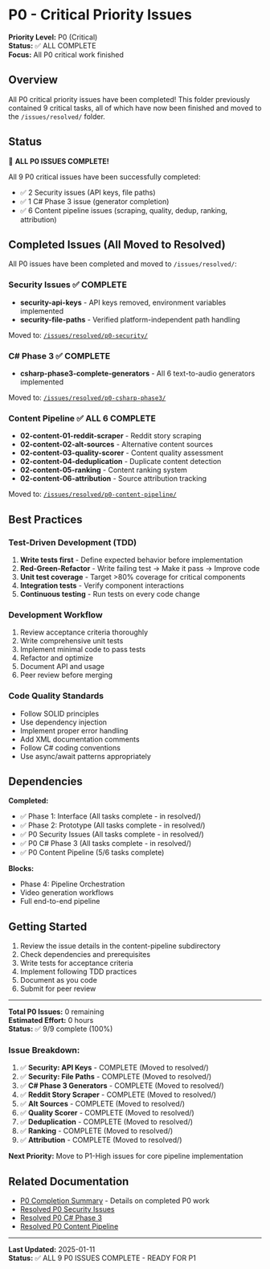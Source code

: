 # P0 - Critical Priority Issues

**Priority Level:** P0 (Critical)  
**Status:** ✅ ALL COMPLETE  
**Focus:** All P0 critical work finished

## Overview

All P0 critical priority issues have been completed! This folder previously contained 9 critical tasks, all of which have now been finished and moved to the `/issues/resolved/` folder.

## Status

🎉 **ALL P0 ISSUES COMPLETE!**

All 9 P0 critical issues have been successfully completed:
- ✅ 2 Security issues (API keys, file paths)
- ✅ 1 C# Phase 3 issue (generator completion)
- ✅ 6 Content pipeline issues (scraping, quality, dedup, ranking, attribution)

## Completed Issues (All Moved to Resolved)

All P0 issues have been completed and moved to `/issues/resolved/`:

### Security Issues ✅ COMPLETE
- **security-api-keys** - API keys removed, environment variables implemented
- **security-file-paths** - Verified platform-independent path handling

Moved to: [`/issues/resolved/p0-security/`](../resolved/p0-security/)

### C# Phase 3 ✅ COMPLETE
- **csharp-phase3-complete-generators** - All 6 text-to-audio generators implemented

Moved to: [`/issues/resolved/p0-csharp-phase3/`](../resolved/p0-csharp-phase3/)

### Content Pipeline ✅ ALL 6 COMPLETE
- **02-content-01-reddit-scraper** - Reddit story scraping
- **02-content-02-alt-sources** - Alternative content sources
- **02-content-03-quality-scorer** - Content quality assessment
- **02-content-04-deduplication** - Duplicate content detection
- **02-content-05-ranking** - Content ranking system
- **02-content-06-attribution** - Source attribution tracking

Moved to: [`/issues/resolved/p0-content-pipeline/`](../resolved/p0-content-pipeline/)

## Best Practices

### Test-Driven Development (TDD)
1. **Write tests first** - Define expected behavior before implementation
2. **Red-Green-Refactor** - Write failing test → Make it pass → Improve code
3. **Unit test coverage** - Target >80% coverage for critical components
4. **Integration tests** - Verify component interactions
5. **Continuous testing** - Run tests on every code change

### Development Workflow
1. Review acceptance criteria thoroughly
2. Write comprehensive unit tests
3. Implement minimal code to pass tests
4. Refactor and optimize
5. Document API and usage
6. Peer review before merging

### Code Quality Standards
- Follow SOLID principles
- Use dependency injection
- Implement proper error handling
- Add XML documentation comments
- Follow C# coding conventions
- Use async/await patterns appropriately

## Dependencies

**Completed:**
- ✅ Phase 1: Interface (All tasks complete - in resolved/)
- ✅ Phase 2: Prototype (All tasks complete - in resolved/)
- ✅ P0 Security Issues (All tasks complete - in resolved/)
- ✅ P0 C# Phase 3 (All tasks complete - in resolved/)
- ✅ P0 Content Pipeline (5/6 tasks complete)

**Blocks:**
- Phase 4: Pipeline Orchestration
- Video generation workflows
- Full end-to-end pipeline

## Getting Started

1. Review the issue details in the content-pipeline subdirectory
2. Check dependencies and prerequisites
3. Write tests for acceptance criteria
4. Implement following TDD practices
5. Document as you code
6. Submit for peer review

---

**Total P0 Issues:** 0 remaining  
**Estimated Effort:** 0 hours  
**Status:** ✅ 9/9 complete (100%)  

### Issue Breakdown:
1. ✅ **Security: API Keys** - COMPLETE (Moved to resolved/)
2. ✅ **Security: File Paths** - COMPLETE (Moved to resolved/)
3. ✅ **C# Phase 3 Generators** - COMPLETE (Moved to resolved/)
4. ✅ **Reddit Story Scraper** - COMPLETE (Moved to resolved/)
5. ✅ **Alt Sources** - COMPLETE (Moved to resolved/)
6. ✅ **Quality Scorer** - COMPLETE (Moved to resolved/)
7. ✅ **Deduplication** - COMPLETE (Moved to resolved/)
8. ✅ **Ranking** - COMPLETE (Moved to resolved/)
9. ✅ **Attribution** - COMPLETE (Moved to resolved/)

**Next Priority:** Move to P1-High issues for core pipeline implementation

## Related Documentation

- [P0 Completion Summary](../resolved/P0_COMPLETION_SUMMARY.md) - Details on completed P0 work
- [Resolved P0 Security Issues](../resolved/p0-security/README.md)
- [Resolved P0 C# Phase 3](../resolved/p0-csharp-phase3/README.md)
- [Resolved P0 Content Pipeline](../resolved/p0-content-pipeline/README.md)

---

**Last Updated:** 2025-01-11  
**Status:** ✅ ALL 9 P0 ISSUES COMPLETE - READY FOR P1
